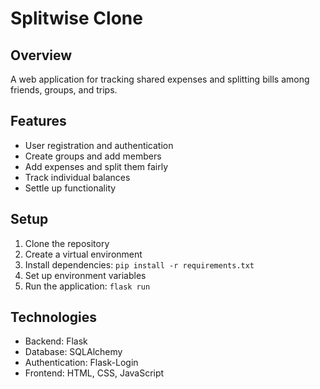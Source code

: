 # Splitwise Clone

## Overview
A web application for tracking shared expenses and splitting bills among friends, groups, and trips.

## Features
- User registration and authentication
- Create groups and add members
- Add expenses and split them fairly
- Track individual balances
- Settle up functionality

## Setup
1. Clone the repository
2. Create a virtual environment
3. Install dependencies: `pip install -r requirements.txt`
4. Set up environment variables
5. Run the application: `flask run`

## Technologies
- Backend: Flask
- Database: SQLAlchemy
- Authentication: Flask-Login
- Frontend: HTML, CSS, JavaScript
